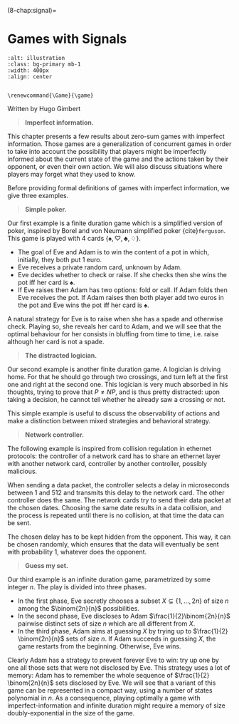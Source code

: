 (8-chap:signal)=
# Games with Signals

```{image} ./../Illustrations/8.jpg
:alt: illustration
:class: bg-primary mb-1
:width: 400px
:align: center
```

```{math}

\renewcommand{\Game}{\game}

```


Written by Hugo Gimbert



> **Imperfect information.**

This chapter presents a few results about zero-sum games with imperfect information.
Those games are a generalization of concurrent games in order to take into account the possibility that players might be imperfectly informed about the current state of the game
and the actions taken by their opponent, or even their own action. We will also discuss situations where players may forget what they used to know.

Before providing formal definitions of games with imperfect information,
we give three examples.

> **Simple poker.**

Our first example is a finite duration game which is a simplified version of poker,
inspired by Borel and von Neumann simplified poker {cite}`ferguson`.
This game is played with  $4$ cards $\{\spadesuit,\heartsuit,\clubsuit,\diamondsuit\}$.

*  The goal of Eve and Adam is to win
the content of a pot in which, initially, they both put $1$ euro.
*  Eve receives a private random card, unknown by Adam.
*  Eve decides whether to check or raise.
If she checks then she wins the pot iff her card is $\spadesuit$.
*  If Eve raises then Adam has two options: fold
or call. If Adam folds then Eve receives the pot.
If Adam raises then both player add two euros in the pot
and Eve wins the pot iff her card is $\spadesuit$.

A natural strategy for Eve is to raise when she has a spade and otherwise
check. Playing so, she reveals her card to Adam,
and we will see that the optimal behaviour for her
consists in bluffing from time to time,
i.e. raise although her card is not a spade.

> **The distracted logician.**

Our second example is another finite duration game.
A logician is driving home. For that he should go through two crossings,
and turn left at the first one and right at the second one.
This logician is very much absorbed in his thoughts,
trying to prove that $P\neq NP$,
and is thus pretty distracted: upon taking a decision, he cannot  tell
whether he already saw a crossing or not.

This simple example is useful to discuss the observability of actions
and make a distinction between
mixed strategies and behavioral strategy.
 
> **Network controller.**

The following example is inspired from collision regulation
in ethernet protocols: the controller of a network card
has to share an ethernet layer with
another network card, controller by another controller,
possibly malicious.

When sending a data packet,
the controller selects a delay in microseconds between $1$ and $512$
and transmits this delay to the network card.
The other controller does the same.
The network cards try to send their data packet at the chosen dates.
Choosing the same date results in a data collision, and the process is repeated until
there is no collision, at that time the data can be sent.

The chosen delay has to be kept hidden from the opponent.
This way, it can be chosen randomly,
which ensures that the data will eventually be sent with probability $1$,
whatever does the opponent.
  
> **Guess my set.**

Our third example is an infinite duration game,
parametrized by some integer $n$.
The play is
divided into three phases.

*  In the first phase, Eve secretly chooses a subset
$X \subsetneq \{1, \ldots,2n\}$ of size $n$
among the $\binom{2n}{n}$ possibilities.
*  In the second phase, Eve discloses to Adam
$\frac{1}{2}\binom{2n}{n}$ pairwise distinct sets of size
$n$ which are all different from $X$. 
*  In the third phase, Adam aims at guessing $X$ by trying up to
$\frac{1}{2} \binom{2n}{n}$ sets of size $n$. 
If Adam succeeds in guessing $X$,
the game restarts from the beginning. Otherwise, 
Eve wins.

Clearly Adam has a strategy to prevent forever
Eve to win: try up one by one all those sets
that were not disclosed by Eve.
This strategy uses a lot of memory:
Adam has to remember the whole sequence of $\frac{1}{2} \binom{2n}{n}$
 sets disclosed by Eve.
We will see that a variant of this game can be represented 
in a compact way, using a number of states polynomial in $n$.
As a consequence, playing optimally a game with imperfect-information and infinite duration
might require a memory of size doubly-exponential in the size of the game.









